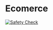 # Ecomerce

[![Safety Check](https://github.com/dhrvjha/Ecomerce/actions/workflows/main.yml/badge.svg)](https://github.com/dhrvjha/Ecomerce/actions/workflows/main.yml)
